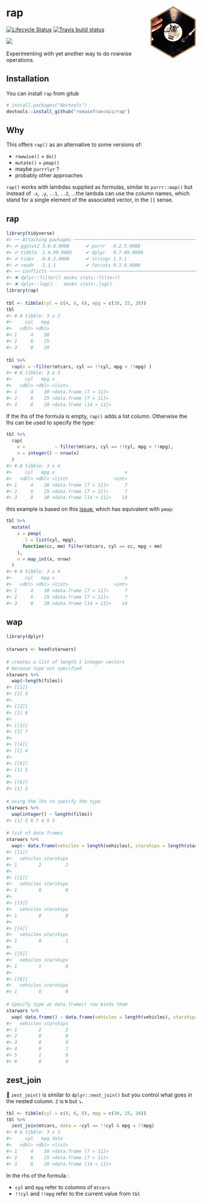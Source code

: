 
<!-- README.md is generated from README.Rmd. Please edit that file -->

# rap <img src="man/figures/logo.png" align="right" />

[![Lifecycle
Status](https://img.shields.io/badge/lifecycle-experimental-blue.svg)](https://www.tidyverse.org/lifecycle/)
[![Travis build
status](https://travis-ci.org/romainfrancois/rap.svg?branch=master)](https://travis-ci.org/romainfrancois/rap)

![](https://media.giphy.com/media/l41Yy7rv1mVZNQCT6/giphy.gif)

Experimenting with yet another way to do rowwise operations.

## Installation

You can install `rap` from gitub

``` r
# install.packages("devtools")
devtools::install_github("romainfrancois/rap")
```

## Why

This offers `rap()` as an alternative to some versions of:

  - `rowwise()` + `do()`
  - `mutate()` + `pmap()`
  - maybe `purrrlyr` ?
  - probably other approaches

`rap()` works with lambdas supplied as formulas, similar to
`purrr::map()` but instead of `.x`, `.y`, `..1`, `..2`, …the lambda can
use the column names, which stand for a single element of the associated
vector, in the `[[` sense.

## rap

``` r
library(tidyverse)
#> ── Attaching packages ─────────────────────────────────────────────────────────────────────────────────────────────────────────────────────────────────────────────────────────────────── tidyverse 1.2.1 ──
#> ✔ ggplot2 3.0.0.9000      ✔ purrr   0.2.5.9000 
#> ✔ tibble  1.4.99.9005     ✔ dplyr   0.7.99.9000
#> ✔ tidyr   0.8.2.9000      ✔ stringr 1.3.1      
#> ✔ readr   1.1.1           ✔ forcats 0.3.0.9000
#> ── Conflicts ────────────────────────────────────────────────────────────────────────────────────────────────────────────────────────────────────────────────────────────────────── tidyverse_conflicts() ──
#> ✖ dplyr::filter() masks stats::filter()
#> ✖ dplyr::lag()    masks stats::lag()
library(rap)

tbl <- tibble(cyl = c(4, 6, 8), mpg = c(30, 25, 20)) 
tbl
#> # A tibble: 3 x 2
#>     cyl   mpg
#>   <dbl> <dbl>
#> 1     4    30
#> 2     6    25
#> 3     8    20

tbl %>% 
  rap(x = ~filter(mtcars, cyl == !!cyl, mpg < !!mpg) )
#> # A tibble: 3 x 3
#>     cyl   mpg x                     
#>   <dbl> <dbl> <list>                
#> 1     4    30 <data.frame [7 × 11]> 
#> 2     6    25 <data.frame [7 × 11]> 
#> 3     8    20 <data.frame [14 × 11]>
```

If the lhs of the formula is empty, `rap()` adds a list column.
Otherwise the lhs can be used to specify the type:

``` r
tbl %>% 
  rap(
    x =           ~ filter(mtcars, cyl == !!cyl, mpg < !!mpg), 
    n = integer() ~ nrow(x)
  )
#> # A tibble: 3 x 4
#>     cyl   mpg x                          n
#>   <dbl> <dbl> <list>                 <int>
#> 1     4    30 <data.frame [7 × 11]>      7
#> 2     6    25 <data.frame [7 × 11]>      7
#> 3     8    20 <data.frame [14 × 11]>    14
```

this example is based on this
[issue](https://github.com/tidyverse/purrr/issues/280), which has
equivalent with `pmap`:

``` r
tbl %>%
  mutate(
    x = pmap(
      .l = list(cyl, mpg),
      function(cc, mm) filter(mtcars, cyl == cc, mpg < mm)
    ), 
    n = map_int(x, nrow)
  )
#> # A tibble: 3 x 4
#>     cyl   mpg x                          n
#>   <dbl> <dbl> <list>                 <int>
#> 1     4    30 <data.frame [7 × 11]>      7
#> 2     6    25 <data.frame [7 × 11]>      7
#> 3     8    20 <data.frame [14 × 11]>    14
```

## wap

``` r
library(dplyr)

starwars <- head(starwars)

# creates a list of length 1 integer vectors
# because type not specified
starwars %>% 
  wap(~length(films)) 
#> [[1]]
#> [1] 5
#> 
#> [[2]]
#> [1] 6
#> 
#> [[3]]
#> [1] 7
#> 
#> [[4]]
#> [1] 4
#> 
#> [[5]]
#> [1] 5
#> 
#> [[6]]
#> [1] 3

# using the lhs to specify the type
starwars %>% 
  wap(integer() ~ length(films))
#> [1] 5 6 7 4 5 3

# list of data frames
starwars %>% 
  wap(~ data.frame(vehicles = length(vehicles), starships = length(starships)))
#> [[1]]
#>   vehicles starships
#> 1        2         2
#> 
#> [[2]]
#>   vehicles starships
#> 1        0         0
#> 
#> [[3]]
#>   vehicles starships
#> 1        0         0
#> 
#> [[4]]
#>   vehicles starships
#> 1        0         1
#> 
#> [[5]]
#>   vehicles starships
#> 1        1         0
#> 
#> [[6]]
#>   vehicles starships
#> 1        0         0

# Specify type as data.frame() row binds them
starwars %>% 
  wap( data.frame() ~ data.frame(vehicles = length(vehicles), starships = length(starships)))
#>   vehicles starships
#> 1        2         2
#> 2        0         0
#> 3        0         0
#> 4        0         1
#> 5        1         0
#> 6        0         0
```

## zest\_join

🍋 `zest_join()` is similar to `dplyr::nest_join()` but you control what
goes in the nested column. `Z` is `N` but ⤵️.

``` r
tbl <- tibble(cyl = c(4, 6, 8), mpg = c(30, 25, 20)) 
tbl %>%
  zest_join(mtcars, data = ~cyl == !!cyl & mpg < !!mpg)
#> # A tibble: 3 x 3
#>     cyl   mpg data                  
#>   <dbl> <dbl> <list>                
#> 1     4    30 <data.frame [7 × 11]> 
#> 2     6    25 <data.frame [7 × 11]> 
#> 3     8    20 <data.frame [14 × 11]>
```

In the rhs of the formula :

  - `cyl` and `mpg` refer to columns of `mtcars`
  - `!!cyl` and `!!mpg` refer to the current value from `tbl`
